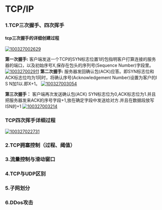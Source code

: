 # TCP/IP

### 1.TCP三次握手、四次挥手

#### tcp三次握手的详细创建过程

[![100327002629](https://www.centos.bz/wp-content/uploads/2012/08/100327002629.png)](https://www.centos.bz/wp-content/uploads/2012/08/100327002629.png)

**第一次握手:**
客户端发送一个TCP的SYN标志位置1的包指明客户打算连接的服务器的端口，以及初始序号X,保存在包头的序列号(Sequence Number)字段里。
[![100327002911](https://www.centos.bz/wp-content/uploads/2012/08/100327002911.png)](https://www.centos.bz/wp-content/uploads/2012/08/100327002911.png)
**第二次握手:**
服务器发回确认包(ACK)应答。即SYN标志位和ACK标志位均为1同时，将确认序号(Acknowledgement Number)设置为客户的I S N加1以.即X+1。
[![100327003054](https://www.centos.bz/wp-content/uploads/2012/08/100327003054.png)](https://www.centos.bz/wp-content/uploads/2012/08/100327003054.png)

**第三次握手：**
客户端再次发送确认包(ACK) SYN标志位为0,ACK标志位为1.并且把服务器发来ACK的序号字段+1,放在确定字段中发送给对方.并且在数据段放写ISN的+1
[![100327003214](https://www.centos.bz/wp-content/uploads/2012/08/100327003214.png)](https://www.centos.bz/wp-content/uploads/2012/08/100327003214.png)

### TCP四次挥手详细过程

[![100327022731](https://www.centos.bz/wp-content/uploads/2012/08/100327022731.jpg)](https://www.centos.bz/wp-content/uploads/2012/08/100327022731.jpg)



### 2.TCP拥塞控制（过程、阈值）



### 3.流量控制与滑动窗口



### 4.TCP与UDP区别



### 5.子网划分



### 6.DDos攻击

